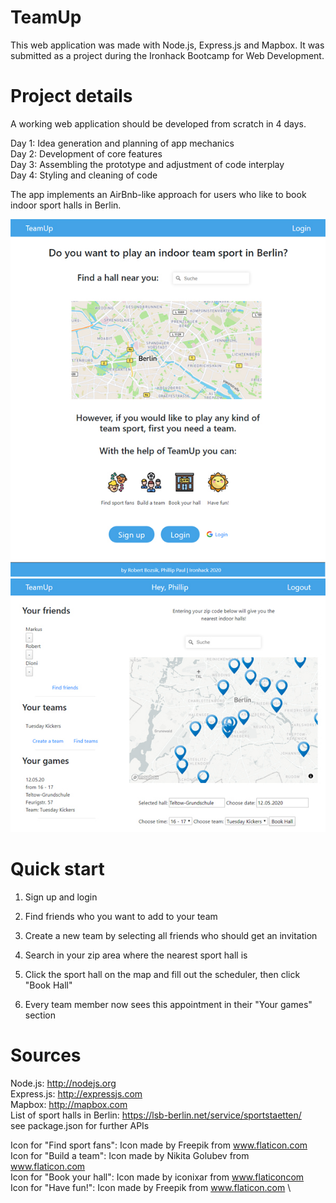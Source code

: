 # TeamUp

This web application was made with Node.js, Express.js and Mapbox. It was submitted as a project during the Ironhack Bootcamp for Web Development.

# Project details

A working web application should be developed from scratch in 4 days.

Day 1: Idea generation and planning of app mechanics\
Day 2: Development of core features\
Day 3: Assembling the prototype and adjustment of code interplay\
Day 4: Styling and cleaning of code

The app implements an AirBnb-like approach for users who like to book indoor sport halls in Berlin.

![Introduction page](https://github.com/phpaul89/teamup/blob/master/public/images/tu_1.jpg)
![User dashboard](https://github.com/phpaul89/teamup/blob/master/public/images/tu_2.jpg)

# Quick start

1. Sign up and login 

2. Find friends who you want to add to your team

3. Create a new team by selecting all friends who should get an invitation

4. Search in your zip area where the nearest sport hall is

5. Click the sport hall on the map and fill out the scheduler, then click "Book Hall"

6. Every team member now sees this appointment in their "Your games" section

# Sources

Node.js: http://nodejs.org \
Express.js: http://expressjs.com \
Mapbox: http://mapbox.com \
List of sport halls in Berlin: https://lsb-berlin.net/service/sportstaetten/ \
see package.json for further APIs

Icon for "Find sport fans": Icon made by Freepik from www.flaticon.com \
Icon for "Build a team": Icon made by Nikita Golubev from www.flaticon.com \
Icon for "Book your hall": Icon made by iconixar from www.flaticoncom \
Icon for "Have fun!": Icon made by Freepik from www.flaticon.com \
